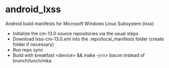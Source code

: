 # android_lxss
Android build manifests for Microsoft Windows Linux Subsystem (lxss)

* Initialize the cm-13.0 source repositories via the usual steps
* Download lxss-cm-13.0.xml into the .repo/local_manifests folder (create folder if necessary)
* Run repo sync
* Build with breakfast \<device> && make -j\<n> bacon instead of brunch/lunch/mka
